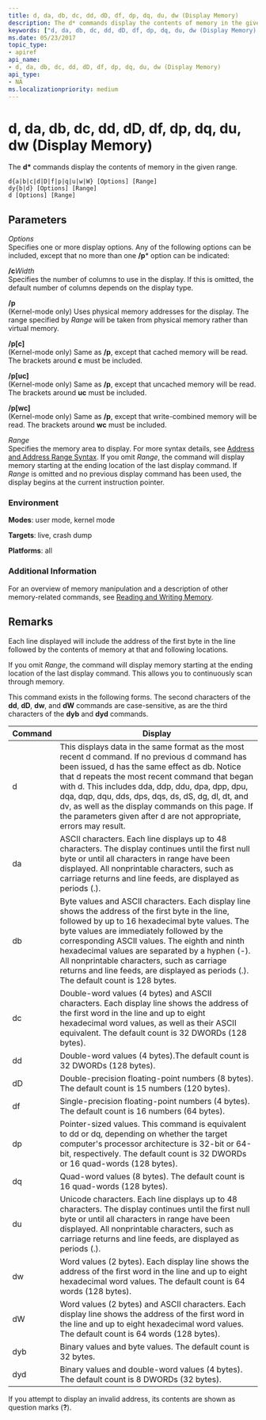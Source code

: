 ```yaml
---
title: d, da, db, dc, dd, dD, df, dp, dq, du, dw (Display Memory)
description: The d* commands display the contents of memory in the given range.
keywords: ["d, da, db, dc, dd, dD, df, dp, dq, du, dw (Display Memory) Windows Debugging"]
ms.date: 05/23/2017
topic_type:
- apiref
api_name:
- d, da, db, dc, dd, dD, df, dp, dq, du, dw (Display Memory)
api_type:
- NA
ms.localizationpriority: medium
---
```


# d, da, db, dc, dd, dD, df, dp, dq, du, dw (Display Memory)


The **d\*** commands display the contents of memory in the given range.

```dbgcmd
d{a|b|c|d|D|f|p|q|u|w|W} [Options] [Range] 
dy{b|d} [Options] [Range] 
d [Options] [Range] 
```

## <span id="ddk_cmd_display_memory_dbg"></span><span id="DDK_CMD_DISPLAY_MEMORY_DBG"></span>Parameters


<span id="_______Options______"></span><span id="_______options______"></span><span id="_______OPTIONS______"></span> *Options*   
Specifies one or more display options. Any of the following options can be included, except that no more than one **/p**\* option can be indicated:

<span id="_cWidth"></span><span id="_cwidth"></span><span id="_CWIDTH"></span>**/c**_Width_  
Specifies the number of columns to use in the display. If this is omitted, the default number of columns depends on the display type.

<span id="_p"></span><span id="_P"></span>**/p**  
(Kernel-mode only) Uses physical memory addresses for the display. The range specified by *Range* will be taken from physical memory rather than virtual memory.

<span id="_p_c_"></span><span id="_P_C_"></span>**/p\[c\]**  
(Kernel-mode only) Same as **/p**, except that cached memory will be read. The brackets around **c** must be included.

<span id="_p_uc_"></span><span id="_P_UC_"></span>**/p\[uc\]**  
(Kernel-mode only) Same as **/p**, except that uncached memory will be read. The brackets around **uc** must be included.

<span id="_p_wc_"></span><span id="_P_WC_"></span>**/p\[wc\]**  
(Kernel-mode only) Same as **/p**, except that write-combined memory will be read. The brackets around **wc** must be included.

<span id="_______Range______"></span><span id="_______range______"></span><span id="_______RANGE______"></span> *Range*   
Specifies the memory area to display. For more syntax details, see [Address and Address Range Syntax](address-and-address-range-syntax.md). If you omit *Range*, the command will display memory starting at the ending location of the last display command. If *Range* is omitted and no previous display command has been used, the display begins at the current instruction pointer.

### <span id="Environment"></span><span id="environment"></span><span id="ENVIRONMENT"></span>Environment

**Modes**: user mode, kernel mode

**Targets**: live, crash dump

**Platforms**: all

 

### <span id="Additional_Information"></span><span id="additional_information"></span><span id="ADDITIONAL_INFORMATION"></span>Additional Information

For an overview of memory manipulation and a description of other memory-related commands, see [Reading and Writing Memory](reading-and-writing-memory.md).

Remarks
-------

Each line displayed will include the address of the first byte in the line followed by the contents of memory at that and following locations.

If you omit *Range*, the command will display memory starting at the ending location of the last display command. This allows you to continuously scan through memory.

This command exists in the following forms. The second characters of the **dd**, **dD**, **dw**, and **dW** commands are case-sensitive, as are the third characters of the **dyb** and **dyd** commands.

|Command|Display|
|--- |--- |
|d|This displays data in the same format as the most recent d command. If no previous d command has been issued, d has the same effect as db. Notice that d repeats the most recent command that began with d. This includes dda, ddp, ddu, dpa, dpp, dpu, dqa, dqp, dqu, dds, dps, dqs, ds, dS, dg, dl, dt, and dv, as well as the display commands on this page. If the parameters given after d are not appropriate, errors may result.|
|da|ASCII characters. Each line displays up to 48 characters. The display continues until the first null byte or until all characters in range have been displayed. All nonprintable characters, such as carriage returns and line feeds, are displayed as periods (.).|
|db|Byte values and ASCII characters. Each display line shows the address of the first byte in the line, followed by up to 16 hexadecimal byte values. The byte values are immediately followed by the corresponding ASCII values. The eighth and ninth hexadecimal values are separated by a hyphen (-). All nonprintable characters, such as carriage returns and line feeds, are displayed as periods (.). The default count is 128 bytes.|
|dc|Double-word values (4 bytes) and ASCII characters. Each display line shows the address of the first word in the line and up to eight hexadecimal word values, as well as their ASCII equivalent. The default count is 32 DWORDs (128 bytes).| 
|dd|Double-word values (4 bytes).The default count is 32 DWORDs (128 bytes).|
|dD|Double-precision floating-point numbers (8 bytes). The default count is 15 numbers (120 bytes).|
|df|Single-precision floating-point numbers (4 bytes). The default count is 16 numbers (64 bytes).|
|dp|Pointer-sized values. This command is equivalent to dd or dq, depending on whether the target computer's processor architecture is 32-bit or 64-bit, respectively. The default count is 32 DWORDs or 16 quad-words (128 bytes).|
|dq|Quad-word values (8 bytes). The default count is 16 quad-words (128 bytes).|
|du|Unicode characters. Each line displays up to 48 characters. The display continues until the first null byte or until all characters in range have been displayed. All nonprintable characters, such as carriage returns and line feeds, are displayed as periods (.).|
|dw|Word values (2 bytes). Each display line shows the address of the first word in the line and up to eight hexadecimal word values. The default count is 64 words (128 bytes).|
|dW|Word values (2 bytes) and ASCII characters. Each display line shows the address of the first word in the line and up to eight hexadecimal word values. The default count is 64 words (128 bytes).|
|dyb|Binary values and byte values. The default count is 32 bytes.|
|dyd|Binary values and double-word values (4 bytes). The default count is 8 DWORDs (32 bytes).|

 

If you attempt to display an invalid address, its contents are shown as question marks (**?**).

 

 





